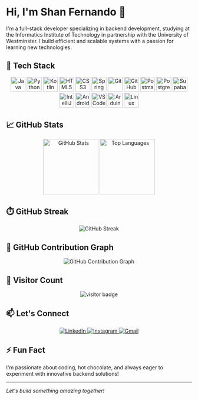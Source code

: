 <!-- Hi, I'm Shan Fernando! -->
# Hi, I'm Shan Fernando 👋

I'm a full-stack developer specializing in backend development, studying at the Informatics Institute of Technology in partnership with the University of Westminster. I build efficient and scalable systems with a passion for learning new technologies.

## 🔧 Tech Stack

<p align="center">
  <!-- Languages & Frameworks -->
  <img src="https://cdn.jsdelivr.net/gh/devicons/devicon/icons/java/java-original.svg" alt="Java" height="40" />
  <img src="https://cdn.jsdelivr.net/gh/devicons/devicon/icons/python/python-original.svg" alt="Python" height="40" />
  <img src="https://cdn.jsdelivr.net/gh/devicons/devicon/icons/kotlin/kotlin-original.svg" alt="Kotlin" height="40" />
  <img src="https://cdn.jsdelivr.net/gh/devicons/devicon/icons/html5/html5-original.svg" alt="HTML5" height="40" />
  <img src="https://cdn.jsdelivr.net/gh/devicons/devicon/icons/css3/css3-original.svg" alt="CSS3" height="40" />
  <img src="https://cdn.jsdelivr.net/gh/devicons/devicon/icons/spring/spring-original.svg" alt="Spring" height="40" />
  
  <!-- Version Control & Platforms -->
  <img src="https://cdn.jsdelivr.net/gh/devicons/devicon/icons/git/git-original.svg" alt="Git" height="40" />
  <img src="https://cdn.jsdelivr.net/gh/devicons/devicon/icons/github/github-original.svg" alt="GitHub" height="40" />
  
  <!-- Tools & Databases -->
  <img src="https://cdn.jsdelivr.net/gh/devicons/devicon/icons/postman/postman-original.svg" alt="Postman" height="40" />
  <img src="https://cdn.jsdelivr.net/gh/devicons/devicon/icons/postgresql/postgresql-original.svg" alt="PostgreSQL" height="40" />
  <img src="https://cdn.jsdelivr.net/npm/simple-icons@v6/icons/supabase.svg" alt="Supabase" height="40" />
  
  <!-- IDEs -->
  <img src="https://cdn.jsdelivr.net/gh/devicons/devicon/icons/intellij/intellij-original.svg" alt="IntelliJ" height="40" />
  <img src="https://cdn.jsdelivr.net/gh/devicons/devicon/icons/androidstudio/androidstudio-original.svg" alt="Android Studio" height="40" />
  <img src="https://cdn.jsdelivr.net/gh/devicons/devicon/icons/vscode/vscode-original.svg" alt="VS Code" height="40" />
  
  <!-- Hardware & OS -->
  <img src="https://cdn.jsdelivr.net/gh/devicons/devicon/icons/arduino/arduino-original.svg" alt="Arduino" height="40" />
  <img src="https://cdn.jsdelivr.net/gh/devicons/devicon/icons/linux/linux-original.svg" alt="Linux" height="40" />
</p>

## 📈 GitHub Stats

<div align="center">
  <img src="https://github-readme-stats.vercel.app/api?username=shanemalka9&theme=dracula&show_icons=true" alt="GitHub Stats" height="150">
  <img src="https://github-readme-stats.vercel.app/api/top-langs/?username=shanemalka9&layout=compact&theme=dracula" alt="Top Languages" height="150">
</div>

## ⏱️ GitHub Streak

<div align="center">
  <img src="https://github-readme-streak-stats.herokuapp.com/?user=shanemalka9&theme=dracula" alt="GitHub Streak">
</div>

## 🌟 GitHub Contribution Graph

<div align="center">
  <img src="https://github-readme-activity-graph.vercel.app/graph?username=shanemalka9&theme=ocean_dark&bg_color=20232a&hide_border=true&line=61dafb&point=fff&area=true&area_color=61dafb" alt="GitHub Contribution Graph">
</div>

## 👀 Visitor Count

<div align="center">
  <img src="https://komarev.com/ghpvc/?username=shanemalka9&style=flat-square&color=blue" alt="visitor badge">
</div>

## 📫 Let's Connect

<p align="center">
  <a href="https://www.linkedin.com/in/ambagahage-fernando-ba7b682a7" target="_blank">
    <img src="https://img.shields.io/badge/LinkedIn-0A66C2?style=for-the-badge&logo=linkedin&logoColor=white" alt="LinkedIn" />
  </a>
  <a href="https://www.instagram.com/shanemalka9/" target="_blank">
    <img src="https://img.shields.io/badge/Instagram-E4405F?style=for-the-badge&logo=instagram&logoColor=white" alt="Instagram" />
  </a>
  <a href="mailto:shanemalka@outlook.com" target="_blank">
    <img src="https://img.shields.io/badge/Gmail-D14836?style=for-the-badge&logo=gmail&logoColor=white" alt="Gmail" />
  </a>
</p>

## ⚡ Fun Fact

I'm passionate about coding, hot chocolate, and always eager to experiment with innovative backend solutions!

---

*Let's build something amazing together!*

